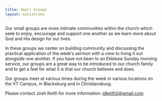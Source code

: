 ```yaml
---
title: Small Groups
layout: ministries
---
```


Our small groups are more intimate communities within the church which seek to enjoy, encourage and support one another as we learn more about God and His design for our lives.

In these groups we center on building community and discussing the practical application of the week’s sermon with a view to living it out alongside one another.  If you have not been to an Ekklesia Sunday morning service, our groups are a great way to be introduced to our church family and to get a feel for what it is that our church believes and does.

Our groups meet at various times during the week in various locations on the VT Campus, in Blacksburg and in Christiansburg.

Please contact Josh Keith for more information:  [jdkeith2@gmail.com](mailto:jdkeith2@gmail.com)
